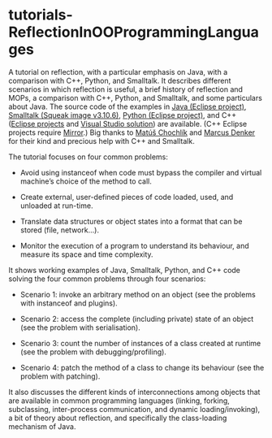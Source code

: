 # tutorials-ReflectionInOOProgrammingLanguages

A tutorial on reflection, with a particular emphasis on Java, with a comparison with C++, Python, and Smalltalk. It describes different scenarios in which reflection is useful, a brief history of reflection and MOPs, a comparison with C++, Python, and Smalltalk, and some particulars about Java. The source code of the examples in <a href="https://www.ptidej.net/tutorials/javareflection/Reflection%20in%20Java%20v1.5.rar">Java (Eclipse project)</a>, <a href="https://www.ptidej.net/tutorials/javareflection/Reflection in Smalltalk v1.5.rar">Smalltalk (Squeak image v3.10.6)</a>, <a href="https://www.ptidej.net/tutorials/javareflection/Reflection in Python v1.6.rar">Python (Eclipse project)</a>, and C++ (<a href="https://www.ptidej.net/tutorials/javareflection/Reflection in Cplusplus v1.5.rar">Eclipse projects</a> and <a href="https://www.ptidej.net/tutorials/javareflection/Reflection in Cplusplus v1.5 - Scenario 4 (Visual Studio).rar">Visual Studio solution</a>) are available. (C++ Eclipse projects require <a href="//kifri.fri.uniza.sk/~chochlik/mirror-lib/html/index.html#introduction">Mirror</a>.) Big thanks to <a href="//kifri.fri.uniza.sk/~chochlik/mirror-lib/html/">Matúš Chochlík</a> and <a href="//rmod.lille.inria.fr/web/pier/team/Marcus-Denker">Marcus Denker</a> for their kind and precious help with C++ and Smalltalk.

The tutorial focuses on four common problems:

* Avoid using instanceof when code must bypass the compiler and virtual machine’s choice of the method to call.

* Create external, user-defined pieces of code loaded, used, and unloaded at run-time.

* Translate data structures or object states into a format that can be stored (file, network...).

* Monitor the execution of a program to understand its behaviour, and measure its space and time complexity.

It shows working examples of Java, Smalltalk, Python, and C++ code solving the four common problems through four scenarios:

* Scenario 1: invoke an arbitrary method on an object (see the problems with instanceof and plugins).

* Scenario 2: access the complete (including private) state of an object (see the problem with serialisation).

* Scenario 3: count the number of instances of a class created at runtime (see the problem with debugging/profiling).

* Scenario 4: patch the method of a class to change its behaviour (see the problem with patching).

It also discusses the different kinds of interconnections among objects that are available in common programming languages (linking, forking, subclassing, inter-process communication, and dynamic loading/invoking), a bit of theory about reflection, and specifically the class-loading mechanism of Java.
